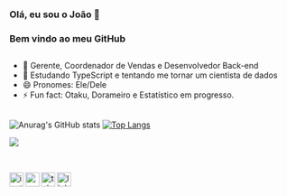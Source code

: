 ### Olá, eu sou o João 👋
### Bem vindo ao meu GitHub
##

- 🔭 Gerente, Coordenador de Vendas e Desenvolvedor Back-end
- 🌱 Estudando TypeScript e tentando me tornar um cientista de dados
- 😄 Pronomes: Ele/Dele
- ⚡ Fun fact: Otaku, Dorameiro e Estatístico em progresso.
##

![Anurag's GitHub stats](https://github-readme-stats.vercel.app/api?username=jrijo7&theme=radical&show_icons=true)
[![Top Langs](https://github-readme-stats.vercel.app/api/top-langs/?username=jrijo7&theme=radical&show_icons=true&layout=compact)](https://github.com/jrijo7/github-readme-stats)


<!--tech stack icons-->
<p align="left">
  <a href="https://skillicons.dev">
    <img src="https://skillicons.dev/icons?i=python,r,cpp,js,ts,git,css,figma,github,html,vscode&perline=14" />
  </a>
</p>

##

<!--icons and links-->
<p align="left">
  <br/>
  <a href="https://instagram.com/j_rijo.7?igshid=NGExMmI2YTkyZg==" target="blank"><img align="left"
      src="https://img.shields.io/badge/Instagram-E4405F.svg?style=for-the-badge&logo=Instagram&logoColor=white"
      alt="instagram" height="25"/></a>
  <a href="mailto:joaovictorgomes1997@gmail.com" target="blank"><img align="left"
      src="https://img.shields.io/badge/Gmail-EA4335.svg?style=for-the-badge&logo=Gmail&logoColor=white"
      alt="gmail" height="25"/></a>
  <a href="https://t.me/keytarou" target="blank"><img align="left"
      src="https://img.shields.io/badge/Telegram-26A5E4.svg?style=for-the-badge&logo=Telegram&logoColor=white"
      alt="telegram" height="25"/></a>
  <a href="https://www.linkedin.com/in/azzar-budiyanto/" target="blank"><img align="left"
      src="https://img.shields.io/badge/LinkedIn-0A66C2.svg?style=for-the-badge&logo=LinkedIn&logoColor=white"
      alt="linkedin" height="25"/></a>
</p>
